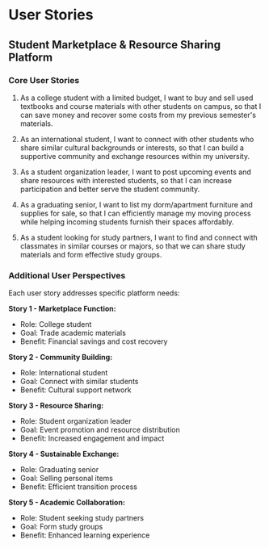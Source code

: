 # User Stories

## Student Marketplace & Resource Sharing Platform

### Core User Stories

1. As a college student with a limited budget, I want to buy and sell used textbooks and course materials with other students on campus, so that I can save money and recover some costs from my previous semester's materials.

2. As an international student, I want to connect with other students who share similar cultural backgrounds or interests, so that I can build a supportive community and exchange resources within my university.

3. As a student organization leader, I want to post upcoming events and share resources with interested students, so that I can increase participation and better serve the student community.

4. As a graduating senior, I want to list my dorm/apartment furniture and supplies for sale, so that I can efficiently manage my moving process while helping incoming students furnish their spaces affordably.

5. As a student looking for study partners, I want to find and connect with classmates in similar courses or majors, so that we can share study materials and form effective study groups.

### Additional User Perspectives

Each user story addresses specific platform needs:

**Story 1 - Marketplace Function:**
- Role: College student
- Goal: Trade academic materials
- Benefit: Financial savings and cost recovery

**Story 2 - Community Building:**
- Role: International student
- Goal: Connect with similar students
- Benefit: Cultural support network

**Story 3 - Resource Sharing:**
- Role: Student organization leader
- Goal: Event promotion and resource distribution
- Benefit: Increased engagement and impact

**Story 4 - Sustainable Exchange:**
- Role: Graduating senior
- Goal: Selling personal items
- Benefit: Efficient transition process

**Story 5 - Academic Collaboration:**
- Role: Student seeking study partners
- Goal: Form study groups
- Benefit: Enhanced learning experience